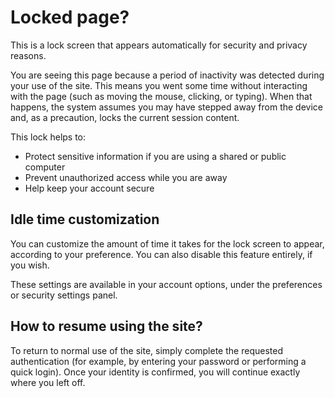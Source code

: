 # Locked page?

This is a lock screen that appears automatically for security and privacy reasons.

You are seeing this page because a period of inactivity was detected during your use of the site. This means you went some time without interacting with the page (such as moving the mouse, clicking, or typing). When that happens, the system assumes you may have stepped away from the device and, as a precaution, locks the current session content.

This lock helps to:

- Protect sensitive information if you are using a shared or public computer
- Prevent unauthorized access while you are away
- Help keep your account secure

## Idle time customization

You can customize the amount of time it takes for the lock screen to appear, according to your preference. You can also disable this feature entirely, if you wish.

These settings are available in your account options, under the preferences or security settings panel.

## How to resume using the site?

To return to normal use of the site, simply complete the requested authentication (for example, by entering your password or performing a quick login). Once your identity is confirmed, you will continue exactly where you left off.
